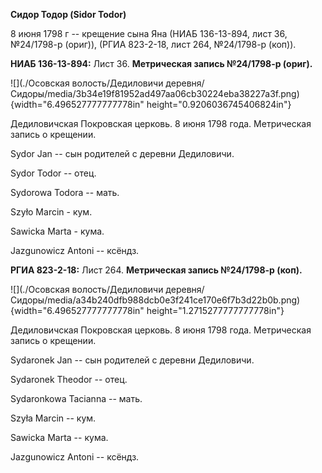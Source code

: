 **Сидор Тодор (Sidor Todor)**

8 июня 1798 г -- крещение сына Яна (НИАБ 136-13-894, лист 36, №24/1798-р
(ориг)), (РГИА 823-2-18, лист 264, №24/1798-р (коп)).

**НИАБ 136-13-894:** Лист 36. **Метрическая запись №24/1798-р (ориг).**

![](./Осовская волость/Дедиловичи деревня/Сидоры/media/3b34e19f81952ad497aa06cb30224eba38227a3f.png){width="6.496527777777778in"
height="0.9206036745406824in"}

Дедиловичская Покровская церковь. 8 июня 1798 года. Метрическая запись о
крещении.

Sydor Jan -- сын родителей с деревни Дедиловичи.

Sydor Todor -- отец.

Sydorowa Todora -- мать.

Szyło Marcin - кум.

Sawicka Marta - кума.

Jazgunowicz Antoni -- ксёндз.

**РГИА 823-2-18:** Лист 264. **Метрическая запись №24/1798-р (коп).**

![](./Осовская волость/Дедиловичи деревня/Сидоры/media/a34b240dfb988dcb0e3f241ce170e6f7b3d22b0b.png){width="6.496527777777778in"
height="1.2715277777777778in"}

Дедиловичская Покровская церковь. 8 июня 1798 года. Метрическая запись о
крещении.

Sydaronek Jan -- сын родителей с деревни Дедиловичи.

Sydaronek Theodor -- отец.

Sydaronkowa Tacianna -- мать.

Szyła Marcin -- кум.

Sawicka Marta -- кума.

Jazgunowicz Antoni -- ксёндз.
